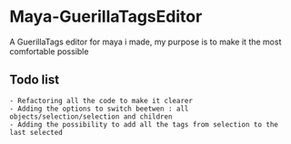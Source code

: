 # Maya-GuerillaTagsEditor
A GuerillaTags editor for maya i made, my purpose is to make it the most comfortable possible


## Todo list 

    - Refactoring all the code to make it clearer
    - Adding the options to switch beetwen : all objects/selection/selection and children
    - Adding the possibility to add all the tags from selection to the last selected

